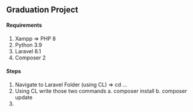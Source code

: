## Graduation Project

#### Requirements
1. Xampp => PHP 8
2. Python 3.9
3. Laravel 8.1
4. Composer 2

#### Steps
1. Navigate to Laravel Folder (using CL) => cd ...
2. Using CL write those two commands
  a. composer install
  b. composer update
3. 

